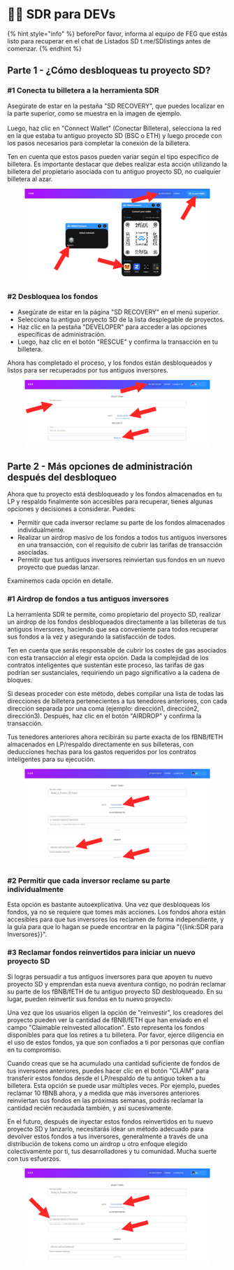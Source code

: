 # 👩‍💻 SDR para DEVs

{% hint style="info" %}
beforePor favor, informa al equipo de FEG que estás listo para recuperar en el chat de Listados SD t.me/SDlistings antes de comenzar.
{% endhint %}

## Parte 1 - ¿Cómo desbloqueas tu proyecto SD?

### #1 Conecta tu billetera a la herramienta SDR

Asegúrate de estar en la pestaña "SD RECOVERY", que puedes localizar en la parte superior, como se muestra en la imagen de ejemplo.\
\
Luego, haz clic en "Connect Wallet" (Conectar Billetera), selecciona la red en la que estaba tu antiguo proyecto SD (BSC o ETH) y luego procede con los pasos necesarios para completar la conexión de la billetera.

Ten en cuenta que estos pasos pueden variar según el tipo específico de billetera. Es importante destacar que debes realizar esta acción utilizando la billetera del propietario asociada con tu antiguo proyecto SD, no cualquier billetera al azar.

<figure><img src="../../../.gitbook/assets/Screenshot_9.jpg" alt=""><figcaption></figcaption></figure>

### #2 Desbloquea los fondos

* Asegúrate de estar en la página "SD RECOVERY" en el menú superior.&#x20;
* Selecciona tu antiguo proyecto SD de la lista desplegable de proyectos.
* Haz clic en la pestaña "DEVELOPER" para acceder a las opciones específicas de administración.
* Luego, haz clic en el botón "RESCUE" y confirma la transacción en tu billetera.&#x20;

Ahora has completado el proceso, y los fondos están desbloqueados y listos para ser recuperados por tus antiguos inversores.

<figure><img src="../../../.gitbook/assets/rescue project dev2.jpg" alt=""><figcaption></figcaption></figure>

## Parte 2 - Más opciones de administración después del desbloqueo&#x20;

Ahora que tu proyecto está desbloqueado y los fondos almacenados en tu LP y respaldo finalmente son accesibles para recuperar, tienes algunas opciones y decisiones a considerar. Puedes:

* Permitir que cada inversor reclame su parte de los fondos almacenados individualmente.
* Realizar un airdrop masivo de los fondos a todos tus antiguos inversores en una transacción, con el requisito de cubrir las tarifas de transacción asociadas.
* Permitir que tus antiguos inversores reinviertan sus fondos en un nuevo proyecto que puedas lanzar.

Examinemos cada opción en detalle.

### #1 Airdrop de fondos a tus antiguos inversores

La herramienta SDR te permite, como propietario del proyecto SD, realizar un airdrop de los fondos desbloqueados directamente a las billeteras de tus antiguos inversores, haciendo que sea conveniente para todos recuperar sus fondos a la vez y asegurando la satisfacción de todos.

Ten en cuenta que serás responsable de cubrir los costes de gas asociados con esta transacción al elegir esta opción. Dada la complejidad de los contratos inteligentes que sustentan este proceso, las tarifas de gas podrían ser sustanciales, requiriendo un pago significativo a la cadena de bloques.

Si deseas proceder con este método, debes compilar una lista de todas las direcciones de billetera pertenecientes a tus tenedores anteriores, con cada dirección separada por una coma (ejemplo: dirección1, dirección2, dirección3). Después, haz clic en el botón "AIRDROP" y confirma la transacción.

Tus tenedores anteriores ahora recibirán su parte exacta de los fBNB/fETH almacenados en LP/respaldo directamente en sus billeteras, con deducciones hechas para los gastos requeridos por los contratos inteligentes para su ejecución.

<figure><img src="../../../.gitbook/assets/SDR airdrop address.jpg" alt=""><figcaption></figcaption></figure>

### #2 Permitir que cada inversor reclame su parte individualmente

Esta opción es bastante autoexplicativa. Una vez que desbloqueas los fondos, ya no se requiere que tomes más acciones. Los fondos ahora están accesibles para que tus inversores los reclamen de forma independiente, y la guía para que lo hagan se puede encontrar en la página "{{link:SDR para Inversores}}".

### #3 Reclamar fondos reinvertidos para iniciar un nuevo proyecto SD

Si logras persuadir a tus antiguos inversores para que apoyen tu nuevo proyecto SD y emprendan esta nueva aventura contigo, no podrán reclamar su parte de los fBNB/fETH de tu antiguo proyecto SD desbloqueado. En su lugar, pueden reinvertir sus fondos en tu nuevo proyecto.

Una vez que los usuarios eligen la opción de "reinvestir", los creadores del proyecto pueden ver la cantidad de fBNB/fETH que han enviado en el campo "Claimable reinvested allocation". Esto representa los fondos disponibles para que los retires a tu billetera. Por favor, ejerce diligencia en el uso de estos fondos, ya que son confiados a ti por personas que confían en tu compromiso.

Cuando creas que se ha acumulado una cantidad suficiente de fondos de tus inversores anteriores, puedes hacer clic en el botón "CLAIM" para transferir estos fondos desde el LP/respaldo de tu antiguo token a tu billetera. Esta opción se puede usar múltiples veces. Por ejemplo, puedes reclamar 10 fBNB ahora, y a medida que más inversores anteriores reinviertan sus fondos en las próximas semanas, podrás reclamar la cantidad recién recaudada también, y así sucesivamente.

En el futuro, después de inyectar estos fondos reinvertidos en tu nuevo proyecto SD y lanzarlo, necesitarás idear un método adecuado para devolver estos fondos a tus inversores, generalmente a través de una distribución de tokens como un airdrop u otro enfoque elegido colectivamente por ti, tus desarrolladores y tu comunidad. Mucha suerte con tus esfuerzos.

<figure><img src="../../../.gitbook/assets/SDR claim reinvested.jpg" alt=""><figcaption></figcaption></figure>